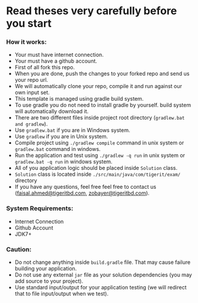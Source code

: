 # Read theses very carefully before you start

### How it works:

* Your must have internet connection.
* Your must have a github account.
* First of all fork this repo.
* When you are done, push the changes to your forked repo and send us your repo url.
* We will automatically clone your repo, compile it and run against our own input set.
* This template is managed using gradle build system.
* To use gradle you do not need to install gradle by yourself. build system will automatically download it.
* There are two different files inside project root directory (`gradlew.bat and gradlew`).
* Use `gradlew.bat` if you are in Windows system.
* Use `gradlew` if you are in Unix system.
* Compile project using `./gradlew compile` command in unix system or `gradlew.bat` command in windows.
* Run the application and test using `./gradlew -q run` in unix system or `gradlew.bat -q run` in windows system.
* All of you application logic should be placed inside `Solution` class.
* `Solution` class is located inside `./src/main/java/com/tigerit/exam/` directory
* If you have any questions, feel free feel free to contact us (faisal.ahmed@tigeritbd.com, zobayer@tigeritbd.com).

### System Requirements:

* Internet Connection
* Github Account
* JDK7+

### Caution:

* Do not change anything inside `build.gradle` file. That may cause failure building your application.
* Do not use any external `jar` file as your solution dependencies (you may add source to your project). 
* Use standard input/output for your application testing (we will redirect that to file input/output when we test).